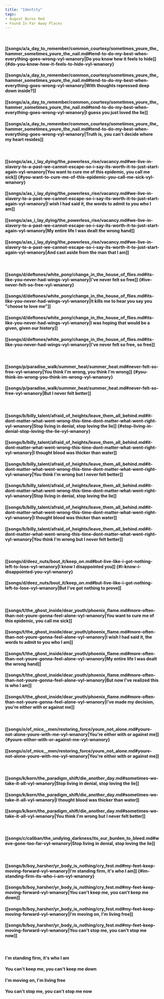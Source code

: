 ```yaml
---
title: "Identity"
tags:
- August Burns Red
- Found In Far Away Places
---
```

&nbsp;
#### [[songs/a/a_day_to_remember/common_courtesy/sometimes_youre_the_hammer_sometimes_youre_the_nail.md#tend-to-do-my-best-when-everything-goes-wrong-vyl-wnanory|Do you know how it feels to hide]] {#do-you-know-how-it-feels-to-hide-vyl-wnanory}
#### [[songs/a/a_day_to_remember/common_courtesy/sometimes_youre_the_hammer_sometimes_youre_the_nail.md#tend-to-do-my-best-when-everything-goes-wrong-vyl-wnanory|With thoughts repressed deep down inside?]]
#### [[songs/a/a_day_to_remember/common_courtesy/sometimes_youre_the_hammer_sometimes_youre_the_nail.md#tend-to-do-my-best-when-everything-goes-wrong-vyl-wnanory|I guess you just loved the lie]]
#### [[songs/a/a_day_to_remember/common_courtesy/sometimes_youre_the_hammer_sometimes_youre_the_nail.md#tend-to-do-my-best-when-everything-goes-wrong-vyl-wnanory|Truth is, you can't decide where my heart resides]]
&nbsp;
#### [[songs/a/as_i_lay_dying/the_powerless_rise/vacancy.md#we-live-in-slavery-to-a-past-we-cannot-escape-so-i-say-its-worth-it-to-just-start-again-vyl-wnanory|You want to cure me of this epidemic, you call me sick]] {#you-want-to-cure-me-of-this-epidemic-you-call-me-sick-vyl-wnanory}
#### [[songs/a/as_i_lay_dying/the_powerless_rise/vacancy.md#we-live-in-slavery-to-a-past-we-cannot-escape-so-i-say-its-worth-it-to-just-start-again-vyl-wnanory|I wish I had said it, the words to admit to you who I am]]
#### [[songs/a/as_i_lay_dying/the_powerless_rise/vacancy.md#we-live-in-slavery-to-a-past-we-cannot-escape-so-i-say-its-worth-it-to-just-start-again-vyl-wnanory|My entire life I was dealt the wrong hand]]
#### [[songs/a/as_i_lay_dying/the_powerless_rise/vacancy.md#we-live-in-slavery-to-a-past-we-cannot-escape-so-i-say-its-worth-it-to-just-start-again-vyl-wnanory|And cast aside from the man that I am]]
&nbsp;
#### [[songs/d/deftones/white_pony/change_in_the_house_of_flies.md#its-like-you-never-had-wings-vyl-wnanory|I've never felt so free]] {#ive-never-felt-so-free-vyl-wnanory}
#### [[songs/d/deftones/white_pony/change_in_the_house_of_flies.md#its-like-you-never-had-wings-vyl-wnanory|It kills me to hear you say you "choose to love me"]]
#### [[songs/d/deftones/white_pony/change_in_the_house_of_flies.md#its-like-you-never-had-wings-vyl-wnanory|I was hoping that would be a given, given our history]]
#### [[songs/d/deftones/white_pony/change_in_the_house_of_flies.md#its-like-you-never-had-wings-vyl-wnanory|I've never felt so free, so free]]
&nbsp;
#### [[songs/p/paradise_walk/summer_heat/summer_heat.md#never-felt-so-free-vyl-wnanory|You think I'm wrong, you think I'm wrong]] {#you-think-im-wrong-you-think-im-wrong-vyl-wnanory}
#### [[songs/p/paradise_walk/summer_heat/summer_heat.md#never-felt-so-free-vyl-wnanory|But I never felt better]]
&nbsp;
#### [[songs/b/billy_talent/afraid_of_heights/leave_them_all_behind.md#it-dont-matter-what-went-wrong-this-time-dont-matter-what-went-right-vyl-wnanory|Stop living in denial, stop loving the lie]] {#stop-living-in-denial-stop-loving-the-lie-vyl-wnanory}
#### [[songs/b/billy_talent/afraid_of_heights/leave_them_all_behind.md#it-dont-matter-what-went-wrong-this-time-dont-matter-what-went-right-vyl-wnanory|I thought blood was thicker than water]]
#### [[songs/b/billy_talent/afraid_of_heights/leave_them_all_behind.md#it-dont-matter-what-went-wrong-this-time-dont-matter-what-went-right-vyl-wnanory|You think I'm wrong but I never felt better]]
#### [[songs/b/billy_talent/afraid_of_heights/leave_them_all_behind.md#it-dont-matter-what-went-wrong-this-time-dont-matter-what-went-right-vyl-wnanory|Stop living in denial, stop loving the lie]]
#### [[songs/b/billy_talent/afraid_of_heights/leave_them_all_behind.md#it-dont-matter-what-went-wrong-this-time-dont-matter-what-went-right-vyl-wnanory|I thought blood was thicker than water]]
#### [[songs/b/billy_talent/afraid_of_heights/leave_them_all_behind.md#it-dont-matter-what-went-wrong-this-time-dont-matter-what-went-right-vyl-wnanory|You think I'm wrong but I never felt better]]
&nbsp;
#### [[songs/d/deez_nuts/bout_it/keep_on.md#but-live-like-i-got-nothing-left-to-lose-vyl-wnanory|I know I disappointed you]] {#i-know-i-disappointed-you-vyl-wnanory}
#### [[songs/d/deez_nuts/bout_it/keep_on.md#but-live-like-i-got-nothing-left-to-lose-vyl-wnanory|But I've got nothing to prove]]
&nbsp;
#### [[songs/t/the_ghost_inside/dear_youth/phoenix_flame.md#more-often-than-not-youre-gonna-feel-alone-vyl-wnanory|You want to cure me of this epidemic, you call me sick]]
#### [[songs/t/the_ghost_inside/dear_youth/phoenix_flame.md#more-often-than-not-youre-gonna-feel-alone-vyl-wnanory|I wish I had said it, the words to admit to you who I am]]
#### [[songs/t/the_ghost_inside/dear_youth/phoenix_flame.md#more-often-than-not-youre-gonna-feel-alone-vyl-wnanory|My entire life I was dealt the wrong hand]]
#### [[songs/t/the_ghost_inside/dear_youth/phoenix_flame.md#more-often-than-not-youre-gonna-feel-alone-vyl-wnanory|But now I've realized this is who I am]]
#### [[songs/t/the_ghost_inside/dear_youth/phoenix_flame.md#more-often-than-not-youre-gonna-feel-alone-vyl-wnanory|I've made my decision, you're either with or against me]]
&nbsp;
#### [[songs/o/of_mice__men/restoring_force/youre_not_alone.md#youre-not-alone-youre-with-me-vyl-wnanory|You're either with or against me]] {#youre-either-with-or-against-me-vyl-wnanory}
#### [[songs/o/of_mice__men/restoring_force/youre_not_alone.md#youre-not-alone-youre-with-me-vyl-wnanory|You're either with or against me]]
&nbsp;
#### [[songs/k/korn/the_paradigm_shift/die_another_day.md#sometimes-we-take-it-all-vyl-wnanory|Stop living in denial, stop loving the lie]]
#### [[songs/k/korn/the_paradigm_shift/die_another_day.md#sometimes-we-take-it-all-vyl-wnanory|I thought blood was thicker than water]]
#### [[songs/k/korn/the_paradigm_shift/die_another_day.md#sometimes-we-take-it-all-vyl-wnanory|You think I'm wrong but I never felt better]]
&nbsp;
#### [[songs/c/caliban/the_undying_darkness/its_our_burden_to_bleed.md#weve-gone-too-far-vyl-wnanory|Stop living in denial, stop loving the lie]]
&nbsp;
#### [[songs/b/boy_harsher/yr_body_is_nothing/cry_fest.md#my-feet-keep-moving-forward-vyl-wnanory|I'm standing firm, it's who I am]] {#im-standing-firm-its-who-i-am-vyl-wnanory}
#### [[songs/b/boy_harsher/yr_body_is_nothing/cry_fest.md#my-feet-keep-moving-forward-vyl-wnanory|You can't keep me, you can't keep me down]]
#### [[songs/b/boy_harsher/yr_body_is_nothing/cry_fest.md#my-feet-keep-moving-forward-vyl-wnanory|I'm moving on, I'm living free]]
#### [[songs/b/boy_harsher/yr_body_is_nothing/cry_fest.md#my-feet-keep-moving-forward-vyl-wnanory|You can't stop me, you can't stop me now]]
&nbsp;
#### I'm standing firm, it's who I am
#### You can't keep me, you can't keep me down
#### I'm moving on, I'm living free
#### You can't stop me, you can't stop me now
